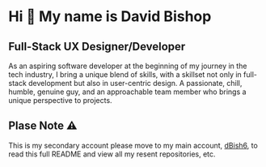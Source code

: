 Hi 👋 My name is David Bishop
=============================

Full-Stack UX Designer/Developer
--------------------------------

As an aspiring software developer at the beginning of my journey in the tech industry, I bring a unique blend of skills, with a skillset not only in full-stack development but also in user-centric design. A passionate, chill, humble, genuine guy, and an approachable team member who brings a unique perspective to projects.

## Plase Note ⚠
This is my secondary account please move to my main account, [dBish6](https://github.com/dBish6), to read this full README and view all my resent repositories, etc.
